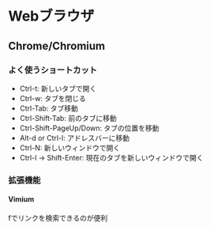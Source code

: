 # Webブラウザ

## Chrome/Chromium

### よく使うショートカット

- Ctrl-t: 新しいタブで開く
- Ctrl-w: タブを閉じる
- Ctrl-Tab: タブ移動
- Ctrl-Shift-Tab: 前のタブに移動
- Ctrl-Shift-PageUp/Down: タブの位置を移動
- Alt-d or Ctrl-l: アドレスバーに移動
- Ctrl-N: 新しいウィンドウで開く
- Ctrl-l -> Shift-Enter: 現在のタブを新しいウィンドウで開く


### 拡張機能

#### Vimium

fでリンクを検索できるのが便利


